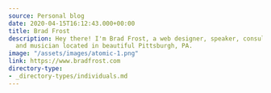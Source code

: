 ```yaml
---
source: Personal blog
date: 2020-04-15T16:12:43.000+00:00
title: Brad Frost
description: Hey there! I'm Brad Frost, a web designer, speaker, consultant, writer,
  and musician located in beautiful Pittsburgh, PA.
image: "/assets/images/atomic-1.png"
link: https://www.bradfrost.com
directory-type: 
- _directory-types/individuals.md
---
```

